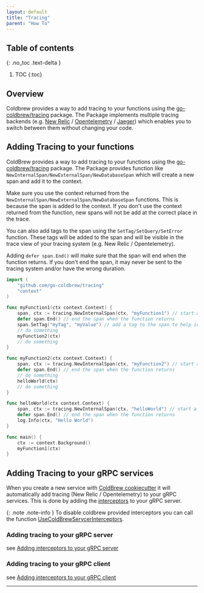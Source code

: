 ```yaml
---
layout: default
title: "Tracing"
parent: "How To"
---
```

## Table of contents
{: .no_toc .text-delta }

1. TOC
{:toc}

## Overview

Coldbrew provides a way to add tracing to your functions using the [go-coldbrew/tracing] package. The Package implements multiple tracing backends (e.g. [New Relic] / [Opentelemetry] / [Jaeger]) which enables you to switch between them without changing your code.

## Adding Tracing to your functions

ColdBrew provides a way to add tracing to your functions using the [go-coldbrew/tracing] package. The Package provides function like `NewInternalSpan/NewExternalSpan/NewDatabaseSpan` which will create a new span and add it to the context.

Make sure you use the context returned from the `NewInternalSpan/NewExternalSpan/NewDatabaseSpan` functions. This is because the span is added to the context. If you don't use the context returned from the function, new spans will not be add at the correct place in the trace.

You can also add tags to the span using the `SetTag/SetQuery/SetError` function. These tags will be added to the span and will be visible in the trace view of your tracing system (e.g. New Relic / Opentelemetry).

Adding `defer span.End()` will make sure that the span will end when the function returns. If you don't end the span, it may never be sent to the tracing system and/or have the wrong duration.

```go
import (
    "github.com/go-coldbrew/tracing"
    "context"
)

func myFunction1(ctx context.Context) {
    span, ctx := tracing.NewInternalSpan(ctx, "myFunction1") // start a new span for this function
    defer span.End() // end the span when the function returns
    span.SetTag("myTag", "myValue") // add a tag to the span to help identify it in the trace view of your tracing system (e.g. Jaeger)
    // do something
    myFunction2(ctx)
    // do something
}

func myFunction2(ctx context.Context) {
    span, ctx := tracing.NewInternalSpan(ctx, "myFunction2") // start a new span for this function
    defer span.End() // end the span when the function returns
    // do something
    helloWorld(ctx)
    // do something
}

func helloWorld(ctx context.Context) {
    span, ctx := tracing.NewInternalSpan(ctx, "helloWorld") // start a new span for this function
    defer span.End() // end the span when the function returns
    log.Info(ctx, "Hello World")
}

func main() {
    ctx := context.Background()
    myFunction1(ctx)
}
```

## Adding Tracing to your gRPC services
When you create a new service with [ColdBrew cookiecutter] it will automatically add tracing (New Relic / Opentelemetry) to your gRPC services. This is done by adding the [interceptors] to your gRPC server.

{: .note .note-info }
To disable coldbrew provided interceptors you can call the function [UseColdBrewServcerInterceptors].

### Adding tracing to your gRPC server

see [Adding interceptors to your gRPC server]

### Adding tracing to your gRPC client

see [Adding interceptors to your gRPC client]

---

[TraceId interceptor]: https://pkg.go.dev/github.com/go-coldbrew/interceptors#TraceIdInterceptor
[go-coldbrew/tracing]: https://pkg.go.dev/github.com/go-coldbrew/tracing
[ColdBrew cookiecutter]: /getting-started
[interceptors]: https://pkg.go.dev/github.com/go-coldbrew/interceptors
[UseColdBrewServcerInterceptors]: https://pkg.go.dev/github.com/go-coldbrew/interceptors#UseColdBrewServerInterceptors
[Default Client Interceptors]: https://pkg.go.dev/github.com/go-coldbrew/interceptors#DefaultClientInterceptors
[Default Interceptors]: https://pkg.go.dev/github.com/go-coldbrew/interceptors#DefaultInterceptors
[Adding interceptors to your gRPC server]: /howto/interceptors#adding-interceptors-to-your-grpc-server
[Adding interceptors to your gRPC client]: /howto/interceptors#adding-interceptors-to-your-grpc-client
[New Relic]: https://newrelic.com/
[Opentelemetry]: https://opentelemetry.io/
[Jaeger]: https://www.jaegertracing.io/

